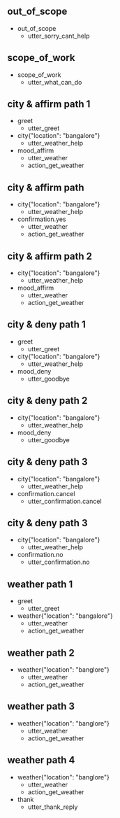 ## out_of_scope
* out_of_scope
  - utter_sorry_cant_help

## scope_of_work
* scope_of_work
  - utter_what_can_do

## city & affirm path 1
* greet
  - utter_greet
* city{"location": "bangalore"}
  - utter_weather_help
* mood_affirm
  - utter_weather
  - action_get_weather

## city & affirm path
* city{"location": "bangalore"}
  - utter_weather_help
* confirmation.yes
  - utter_weather
  - action_get_weather

## city & affirm path 2
* city{"location": "bangalore"}
  - utter_weather_help
* mood_affirm
  - utter_weather
  - action_get_weather

## city & deny path 1
* greet
  - utter_greet
* city{"location": "bangalore"}
  - utter_weather_help
* mood_deny
  - utter_goodbye

## city & deny path 2
* city{"location": "bangalore"}
  - utter_weather_help
* mood_deny
  - utter_goodbye

## city & deny path 3
* city{"location": "bangalore"}
  - utter_weather_help
* confirmation.cancel
  - utter_confirmation.cancel

## city & deny path 3
* city{"location": "bangalore"}
  - utter_weather_help
* confirmation.no
  - utter_confirmation.no

## weather path 1
* greet
  - utter_greet
* weather{"location": "bangalore"}
  - utter_weather
  - action_get_weather

## weather path 2
* weather{"location": "banglore"}
  - utter_weather
  - action_get_weather

## weather path 3
* weather{"location": "banglore"}
  - utter_weather
  - action_get_weather

## weather path 4
* weather{"location": "banglore"}
  - utter_weather
  - action_get_weather
* thank
  - utter_thank_reply